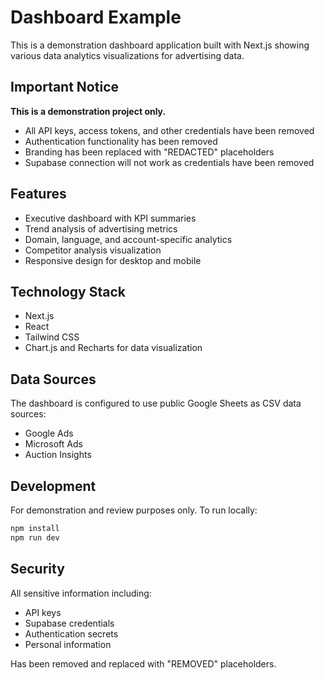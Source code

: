 # Dashboard Example

This is a demonstration dashboard application built with Next.js showing various data analytics visualizations for advertising data. 

## Important Notice

**This is a demonstration project only.** 

- All API keys, access tokens, and other credentials have been removed
- Authentication functionality has been removed
- Branding has been replaced with "REDACTED" placeholders
- Supabase connection will not work as credentials have been removed

## Features

- Executive dashboard with KPI summaries
- Trend analysis of advertising metrics
- Domain, language, and account-specific analytics
- Competitor analysis visualization
- Responsive design for desktop and mobile

## Technology Stack

- Next.js
- React
- Tailwind CSS
- Chart.js and Recharts for data visualization

## Data Sources

The dashboard is configured to use public Google Sheets as CSV data sources:

- Google Ads
- Microsoft Ads
- Auction Insights

## Development

For demonstration and review purposes only. To run locally:

```bash
npm install
npm run dev
```

## Security

All sensitive information including:
- API keys
- Supabase credentials 
- Authentication secrets
- Personal information

Has been removed and replaced with "REMOVED" placeholders.

